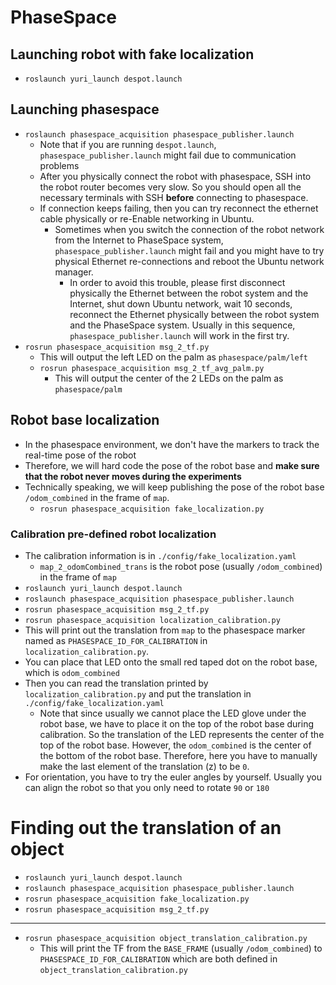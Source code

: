 # PhaseSpace

## Launching robot with fake localization
- `roslaunch yuri_launch despot.launch`

## Launching phasespace
* `roslaunch phasespace_acquisition phasespace_publisher.launch`
  - Note that if you are running `despot.launch`, `phasespace_publisher.launch` might fail due to communication problems
  - After you physically connect the robot with phasespace, SSH into the robot router becomes very slow. So you should open all the necessary terminals with SSH **before** connecting to phasespace.
  - If connection keeps failing, then you can try reconnect the ethernet cable physically or re-Enable networking in Ubuntu.
    + Sometimes when you switch the connection of the robot network from the Internet to PhaseSpace system, `phasespace_publisher.launch` might fail and you might have to try physical Ethernet re-connections and reboot the Ubuntu network manager.
      + In order to avoid this trouble, please first disconnect physically the Ethernet between the robot system and the Internet, shut down Ubuntu network, wait 10 seconds, reconnect the Ethernet physically between the robot system and the PhaseSpace system. Usually in this sequence, `phasespace_publisher.launch` will work in the first try.
* `rosrun phasespace_acquisition msg_2_tf.py`
  - This will output the left LED on the palm as `phasespace/palm/left`
  * `rosrun phasespace_acquisition msg_2_tf_avg_palm.py`
    - This will output the center of the 2 LEDs on the palm as `phasespace/palm`

## Robot base localization
* In the phasespace environment, we don't have the markers to track the real-time pose of the robot
* Therefore, we will hard code the pose of the robot base and **make sure that the robot never moves during the experiments**
* Technically speaking, we will keep publishing the pose of the robot base `/odom_combined` in the frame of `map`.
  - `rosrun phasespace_acquisition fake_localization.py`

### Calibration pre-defined robot localization
* The calibration information is in `./config/fake_localization.yaml`
  - `map_2_odomCombined_trans` is the robot pose (usually `/odom_combined`) in the frame of `map`
* `roslaunch yuri_launch despot.launch`
* `roslaunch phasespace_acquisition phasespace_publisher.launch`
* `rosrun phasespace_acquisition msg_2_tf.py`
* `rosrun phasespace_acquisition localization_calibration.py`
* This will print out the translation from `map` to the phasespace marker named as `PHASESPACE_ID_FOR_CALIBRATION` in `localization_calibration.py`.
* You can place that LED onto the small red taped dot on the robot base, which is `odom_combined`
* Then you can read the translation printed by `localization_calibration.py` and put the translation in `./config/fake_localization.yaml`
  - Note that since usually we cannot place the LED glove under the robot base, we have to place it on the top of the robot base during calibration. So the translation of the LED represents the center of the top of the robot base. However, the `odom_combined` is the center of the bottom of the robot base. Therefore, here you have to manually make the last element of the translation (z) to be `0`.
* For orientation, you have to try the euler angles by yourself. Usually you can align the robot so that you only need to rotate `90` or `180`


# Finding out the translation of an object
* `roslaunch yuri_launch despot.launch`
* `roslaunch phasespace_acquisition phasespace_publisher.launch`
* `rosrun phasespace_acquisition fake_localization.py`
* `rosrun phasespace_acquisition msg_2_tf.py`
---
* `rosrun phasespace_acquisition object_translation_calibration.py`
  * This will print the TF from the `BASE_FRAME` (usually `/odom_combined`) to `PHASESPACE_ID_FOR_CALIBRATION` which are both defined in `object_translation_calibration.py`